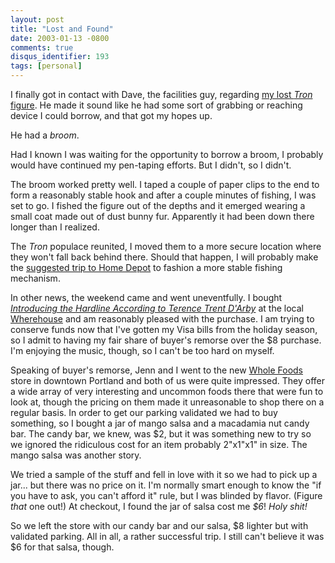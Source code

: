 ```yaml
---
layout: post
title: "Lost and Found"
date: 2003-01-13 -0800
comments: true
disqus_identifier: 193
tags: [personal]
---
```

I finally got in contact with Dave, the facilities guy, regarding [my
lost *Tron* figure](/archive/2003/01/09/land-of-the-lost.aspx). He made
it sound like he had some sort of grabbing or reaching device I could
borrow, and that got my hopes up.

 He had a *broom*.

 Had I known I was waiting for the opportunity to borrow a broom, I
probably would have continued my pen-taping efforts. But I didn't, so I
didn't.

 The broom worked pretty well. I taped a couple of paper clips to the
end to form a reasonably stable hook and after a couple minutes of
fishing, I was set to go. I fished the figure out of the depths and it
emerged wearing a small coat made out of dust bunny fur. Apparently it
had been down there longer than I realized.

 The *Tron* populace reunited, I moved them to a more secure location
where they won't fall back behind there. Should that happen, I will
probably make the [suggested trip to Home
Depot](/archive/2003/01/09/land-of-the-lost.aspx) to fashion a more
stable fishing mechanism.

 In other news, the weekend came and went uneventfully. I bought
[*Introducing the Hardline According to Terence Trent
D'Arby*](http://www.amazon.com/exec/obidos/ASIN/B0000026DG/mhsvortex) at
the local [Wherehouse](http://www.wherehousemusic.com/) and am
reasonably pleased with the purchase. I am trying to conserve funds now
that I've gotten my Visa bills from the holiday season, so I admit to
having my fair share of buyer's remorse over the $8 purchase. I'm
enjoying the music, though, so I can't be too hard on myself.

 Speaking of buyer's remorse, Jenn and I went to the new [Whole
Foods](http://www.wholefoods.com/) store in downtown Portland and both
of us were quite impressed. They offer a wide array of very interesting
and uncommon foods there that were fun to look at, though the pricing on
them made it unreasonable to shop there on a regular basis. In order to
get our parking validated we had to buy something, so I bought a jar of
mango salsa and a macadamia nut candy bar. The candy bar, we knew, was
$2, but it was something new to try so we ignored the ridiculous cost
for an item probably 2"x1"x1" in size. The mango salsa was another
story.

 We tried a sample of the stuff and fell in love with it so we had to
pick up a jar... but there was no price on it. I'm normally smart enough
to know the "if you have to ask, you can't afford it" rule, but I was
blinded by flavor. (Figure *that* one out!) At checkout, I found the jar
of salsa cost me *$6*! *Holy shit!*

 So we left the store with our candy bar and our salsa, $8 lighter but
with validated parking. All in all, a rather successful trip. I still
can't believe it was $6 for that salsa, though.

